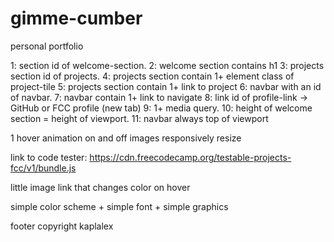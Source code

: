 # gimme-cumber
personal portfolio

1: section id of welcome-section.
2: welcome section contains h1
3: projects section id of projects.
4: projects section contain 1+ element class of project-tile
5: projects section contain 1+ link to project
6: navbar with an id of navbar.
7: navbar contain 1+ link to navigate
8: link id of profile-link -> GitHub or FCC profile (new tab)
9: 1+ media query.
10: height of welcome section = height of viewport.
11: navbar always top of viewport

1 hover animation on and off
images responsively resize

link to code tester:
https://cdn.freecodecamp.org/testable-projects-fcc/v1/bundle.js

little image link that changes color on hover

simple color scheme + simple font + simple graphics

footer copyright kaplalex
